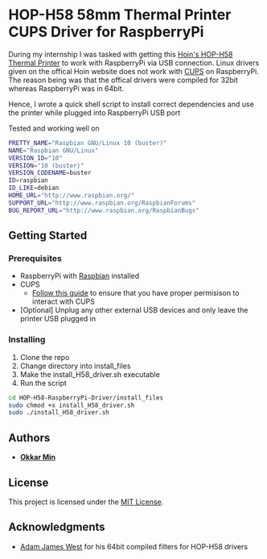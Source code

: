 # HOP-H58 58mm Thermal Printer CUPS Driver for RaspberryPi

During my internship I was tasked with getting this [Hoin's HOP-H58 Thermal Printer](http://hoinprinter.com/en/products/show/58mm-Thermal-Printer-6) to work with RaspberryPi via USB connection. Linux drivers given on the offical Hoin website does not work with [CUPS](https://www.cups.org) on RaspberryPi. The reason being was that the offical drivers were compiled for 32bit whereas RaspberryPi was in 64bit.

Hence, I wrote a quick shell script to install correct dependencies and use the printer while plugged into RaspberryPi USB port

Tested and working well on

```bash
PRETTY_NAME="Raspbian GNU/Linux 10 (buster)"
NAME="Raspbian GNU/Linux"
VERSION_ID="10"
VERSION="10 (buster)"
VERSION_CODENAME=buster
ID=raspbian
ID_LIKE=debian
HOME_URL="http://www.raspbian.org/"
SUPPORT_URL="http://www.raspbian.org/RaspbianForums"
BUG_REPORT_URL="http://www.raspbian.org/RaspbianBugs"
```

## Getting Started

### Prerequisites

- RaspberryPi with [Raspbian](https://www.raspberrypi.org/documentation/installation/installing-images/) installed
- CUPS
  - [Follow this guide](https://kernelmastery.com/enable-regular-users-to-add-printers-to-cups/) to ensure that you have proper permisison to interact with CUPS
- [Optional] Unplug any other external USB devices and only leave the printer USB plugged in

### Installing

1. Clone the repo
2. Change directory into install_files
3. Make the install_H58_driver.sh executable
4. Run the script

```bash
cd HOP-H58-RaspberryPi-Driver/install_files
sudo chmod +x install_H58_driver.sh
sudo ./install_H58_driver.sh
```

## Authors

- [**Okkar Min**](https://github.com/OkkarMin)

## License

This project is licensed under the [MIT License](LICENSE).

## Acknowledgments

- [Adam James West](https://github.com/IntegersOfK) for his 64bit compiled filters for HOP-H58 drivers
